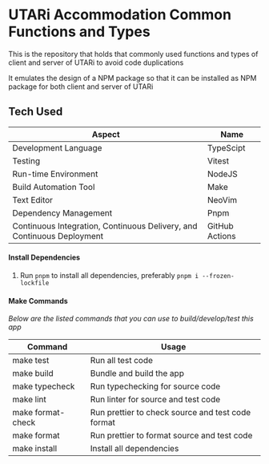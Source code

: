 # **UTARi Accommodation Common Functions and Types**

This is the repository that holds that commonly used functions and types of client and server of UTARi to avoid code duplications

It emulates the design of a NPM package so that it can be installed as NPM package for both client and server of UTARi

## Tech Used

| Aspect                                                                 | Name           |
| ---------------------------------------------------------------------- | -------------- |
| Development Language                                                   | TypeScipt      |
| Testing                                                                | Vitest         |
| Run-time Environment                                                   | NodeJS         |
| Build Automation Tool                                                  | Make           |
| Text Editor                                                            | NeoVim         |
| Dependency Management                                                  | Pnpm           |
| Continuous Integration, Continuous Delivery, and Continuous Deployment | GitHub Actions |

#### Install Dependencies

1. Run `pnpm` to install all dependencies, preferably `pnpm i --frozen-lockfile`

#### Make Commands

_*Below are the listed commands that you can use to build/develop/test this app*_

| Command           | Usage                                             |
| ----------------- | ------------------------------------------------- |
| make test         | Run all test code                                 |
| make build        | Bundle and build the app                          |
| make typecheck    | Run typechecking for source code                  |
| make lint         | Run linter for source and test code               |
| make format-check | Run prettier to check source and test code format |
| make format       | Run prettier to format source and test code       |
| make install      | Install all dependencies                          |
